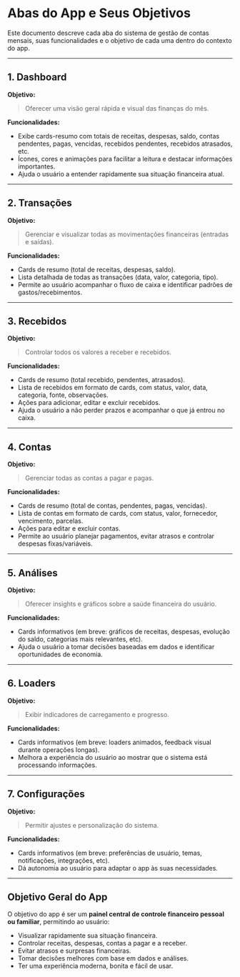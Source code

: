 # Abas do App e Seus Objetivos

Este documento descreve cada aba do sistema de gestão de contas mensais, suas funcionalidades e o objetivo de cada uma dentro do contexto do app.

---

## 1. Dashboard
**Objetivo:**
> Oferecer uma visão geral rápida e visual das finanças do mês.

**Funcionalidades:**
- Exibe cards-resumo com totais de receitas, despesas, saldo, contas pendentes, pagas, vencidas, recebidos pendentes, recebidos atrasados, etc.
- Ícones, cores e animações para facilitar a leitura e destacar informações importantes.
- Ajuda o usuário a entender rapidamente sua situação financeira atual.

---

## 2. Transações
**Objetivo:**
> Gerenciar e visualizar todas as movimentações financeiras (entradas e saídas).

**Funcionalidades:**
- Cards de resumo (total de receitas, despesas, saldo).
- Lista detalhada de todas as transações (data, valor, categoria, tipo).
- Permite ao usuário acompanhar o fluxo de caixa e identificar padrões de gastos/recebimentos.

---

## 3. Recebidos
**Objetivo:**
> Controlar todos os valores a receber e recebidos.

**Funcionalidades:**
- Cards de resumo (total recebido, pendentes, atrasados).
- Lista de recebidos em formato de cards, com status, valor, data, categoria, fonte, observações.
- Ações para adicionar, editar e excluir recebidos.
- Ajuda o usuário a não perder prazos e acompanhar o que já entrou no caixa.

---

## 4. Contas
**Objetivo:**
> Gerenciar todas as contas a pagar e pagas.

**Funcionalidades:**
- Cards de resumo (total de contas, pendentes, pagas, vencidas).
- Lista de contas em formato de cards, com status, valor, fornecedor, vencimento, parcelas.
- Ações para editar e excluir contas.
- Permite ao usuário planejar pagamentos, evitar atrasos e controlar despesas fixas/variáveis.

---

## 5. Análises
**Objetivo:**
> Oferecer insights e gráficos sobre a saúde financeira do usuário.

**Funcionalidades:**
- Cards informativos (em breve: gráficos de receitas, despesas, evolução do saldo, categorias mais relevantes, etc).
- Ajuda o usuário a tomar decisões baseadas em dados e identificar oportunidades de economia.

---

## 6. Loaders
**Objetivo:**
> Exibir indicadores de carregamento e progresso.

**Funcionalidades:**
- Cards informativos (em breve: loaders animados, feedback visual durante operações longas).
- Melhora a experiência do usuário ao mostrar que o sistema está processando informações.

---

## 7. Configurações
**Objetivo:**
> Permitir ajustes e personalização do sistema.

**Funcionalidades:**
- Cards informativos (em breve: preferências de usuário, temas, notificações, integrações, etc).
- Dá autonomia ao usuário para adaptar o app às suas necessidades.

---

## Objetivo Geral do App
O objetivo do app é ser um **painel central de controle financeiro pessoal ou familiar**, permitindo ao usuário:
- Visualizar rapidamente sua situação financeira.
- Controlar receitas, despesas, contas a pagar e a receber.
- Evitar atrasos e surpresas financeiras.
- Tomar decisões melhores com base em dados e análises.
- Ter uma experiência moderna, bonita e fácil de usar. 